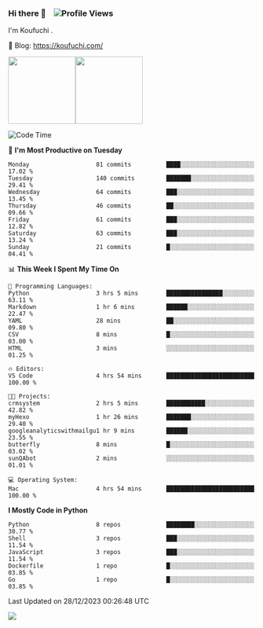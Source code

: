 ### Hi there 👋 &nbsp;&nbsp; ![Profile Views](https://komarev.com/ghpvc/?username=Koufuchi&base=200)

I'm Koufuchi . 

📔 Blog: <https://koufuchi.com/>

<img align="" height="137px" src="https://github-readme-stats-seven-nu-30.vercel.app/api?username=Koufuchi&hide=issues,contribs&show_icons=true&line_height=21&theme=radical&locale=en" /><img align="" height="137px" src="https://github-readme-stats-seven-nu-30.vercel.app/api/top-langs/?username=Koufuchi&layout=compact&hide=blade,html,css,pug,scss&theme=radical&locale=en" />

<!--START_SECTION:waka-->
![Code Time](http://img.shields.io/badge/Code%20Time-233%20hrs%2017%20mins-blue)

📅 **I'm Most Productive on Tuesday** 

```text
Monday                   81 commits          ████░░░░░░░░░░░░░░░░░░░░░   17.02 % 
Tuesday                  140 commits         ███████░░░░░░░░░░░░░░░░░░   29.41 % 
Wednesday                64 commits          ███░░░░░░░░░░░░░░░░░░░░░░   13.45 % 
Thursday                 46 commits          ██░░░░░░░░░░░░░░░░░░░░░░░   09.66 % 
Friday                   61 commits          ███░░░░░░░░░░░░░░░░░░░░░░   12.82 % 
Saturday                 63 commits          ███░░░░░░░░░░░░░░░░░░░░░░   13.24 % 
Sunday                   21 commits          █░░░░░░░░░░░░░░░░░░░░░░░░   04.41 % 
```


📊 **This Week I Spent My Time On** 

```text
💬 Programming Languages: 
Python                   3 hrs 5 mins        ████████████████░░░░░░░░░   63.11 % 
Markdown                 1 hr 6 mins         ██████░░░░░░░░░░░░░░░░░░░   22.47 % 
YAML                     28 mins             ██░░░░░░░░░░░░░░░░░░░░░░░   09.80 % 
CSV                      8 mins              █░░░░░░░░░░░░░░░░░░░░░░░░   03.00 % 
HTML                     3 mins              ░░░░░░░░░░░░░░░░░░░░░░░░░   01.25 % 

🔥 Editors: 
VS Code                  4 hrs 54 mins       █████████████████████████   100.00 % 

🐱‍💻 Projects: 
crmsystem                2 hrs 5 mins        ███████████░░░░░░░░░░░░░░   42.82 % 
myHexo                   1 hr 26 mins        ███████░░░░░░░░░░░░░░░░░░   29.40 % 
googleanalyticswithmailgu1 hr 9 mins         ██████░░░░░░░░░░░░░░░░░░░   23.55 % 
butterfly                8 mins              █░░░░░░░░░░░░░░░░░░░░░░░░   03.02 % 
sunQAbot                 2 mins              ░░░░░░░░░░░░░░░░░░░░░░░░░   01.01 % 

💻 Operating System: 
Mac                      4 hrs 54 mins       █████████████████████████   100.00 % 
```

**I Mostly Code in Python** 

```text
Python                   8 repos             ████████░░░░░░░░░░░░░░░░░   30.77 % 
Shell                    3 repos             ███░░░░░░░░░░░░░░░░░░░░░░   11.54 % 
JavaScript               3 repos             ███░░░░░░░░░░░░░░░░░░░░░░   11.54 % 
Dockerfile               1 repo              █░░░░░░░░░░░░░░░░░░░░░░░░   03.85 % 
Go                       1 repo              █░░░░░░░░░░░░░░░░░░░░░░░░   03.85 % 
```




 Last Updated on 28/12/2023 00:26:48 UTC
<!--END_SECTION:waka-->

![](https://hit.yhype.me/github/profile?user_id=46078832)
